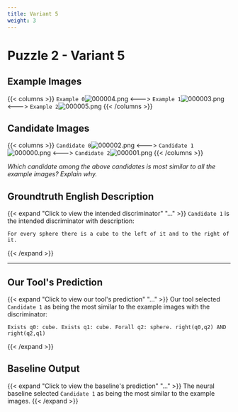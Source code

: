 ```yaml
---
title: Variant 5
weight: 3
---
```


# Puzzle 2 - Variant 5

## Example Images
{{< columns >}}
`Example 0`![000004.png](/clevr-variants/agreement/fovariant-5/render/images/CLEVR_val_000004.png)
<--->
`Example 1`![000003.png](/clevr-variants/agreement/fovariant-5/render/images/CLEVR_val_000003.png)
<--->
`Example 2`![000005.png](/clevr-variants/agreement/fovariant-5/render/images/CLEVR_val_000005.png)
{{< /columns >}}

## Candidate Images
{{< columns >}}
`Candidate 0`![000002.png](/clevr-variants/agreement/fovariant-5/render/images/CLEVR_val_000002.png)
<--->
`Candidate 1`![000000.png](/clevr-variants/agreement/fovariant-5/render/images/CLEVR_val_000000.png)
<--->
`Candidate 2`![000001.png](/clevr-variants/agreement/fovariant-5/render/images/CLEVR_val_000001.png)
{{< /columns >}}

*Which candidate among the above candidates is most similar to all the example images? Explain why.*

## Groundtruth English Description

{{< expand "Click to view the intended discriminator" "..." >}}
`Candidate 1` is the intended discriminator with description:
```plaintext 
For every sphere there is a cube to the left of it and to the right of it.
```
{{< /expand >}}

---



## Our Tool's Prediction

{{< expand "Click to view our tool's prediction" "..." >}}
Our tool selected `Candidate 1` as being the most similar to the example images with the discriminator:
```plaintext
Exists q0: cube. Exists q1: cube. Forall q2: sphere. right(q0,q2) AND right(q2,q1)
```
{{< /expand >}}



## Baseline Output

{{< expand "Click to view the baseline's prediction" "..." >}}
The neural baseline selected `Candidate 1` as being the most similar to the example images.
{{< /expand >}}

